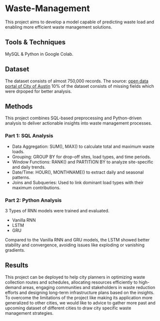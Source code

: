 # Waste-Management
This project aims to develop a model capable of predicting waste load and enabling more efficient waste management solutions.

## Tools & Techniques
MySQL & Python in Google Colab.


## Dataset
The dataset consists of almost 750,000 records. The source: [open data portal of City of Austin](https://data.austintexas.gov/Utilities-and-City-Services/Waste-Collection-Diversion-Report-daily-/mbnu-4wq9/about_data) 
10% of the dataset consists of missing fields which were drpoped for better analysis.


## Methods
This project combines SQL-based preprocessing and Python-driven analysis to deliver actionable insights into waste management processes.
### Part 1: SQL Analysis
- Data Aggregation: SUM(), MAX() to calculate total and maximum waste loads.
- Grouping: GROUP BY for drop-off sites, load types, and time periods.
- Window Functions: RANK() and PARTITION BY to analyze site-specific and daily trends.
- Date/Time: HOUR(), MONTHNAME() to extract daily and seasonal patterns.
- Joins and Subqueries: Used to link dominant load types with their maximum contributions.

### Part 2: Python Analysis

3 Types of RNN models were trained and evaluated.
- Vanilla RNN
- LSTM
- GRU

Compared to the Vanilla RNN and GRU models, the LSTM showed better stability and convergence, avoiding issues like exploding or vanishing gradients. 

## Results
This project can be deployed to help city planners in optimizing waste collection routes and schedules, allocating resources efficiently to high-demand areas, engaging communities and stakeholders in waste reduction efforts and designing long-term infrastructure plans based on the insights. To overcome the limitations of the project like making its application more generalized to other cities, we would like to advice to gather more past and upcoming dataset of different cities to draw city specific waste management strategies.
